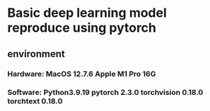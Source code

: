 # Basic deep learning model reproduce using pytorch
## environment
### Hardware: MacOS 12.7.6 Apple M1 Pro 16G
### Software: Python3.9.19 pytorch 2.3.0 torchvision 0.18.0 torchtext 0.18.0
